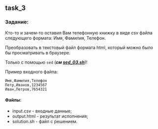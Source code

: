 ## task_3

### Задание:

Кто-то и зачем-то оставил Вам телефонную книжку в виде csv файла следующего
формата: Имя, Фамилия, Телефон.

Преобразовать в текстовый файл формата html, который можно было бы
просматривать в браузере.

Только с помощью `sed` (**_см [sed_03.sh](./src/sed_03.sh)_**)!

Пример входного файла:

    Имя,Фамилия,Телефон
    Петр,Иванов,1234567
    Иван,Петров,7654321

#### Файлы:
+ input.csv - входные данные;
+ output.html - результат исполнения;
+ solution.sh - файл с решением.
